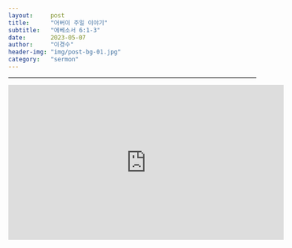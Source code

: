 ```yaml
---
layout:     post
title:      "어버이 주일 이야기"
subtitle:	"에베소서 6:1-3"
date:       2023-05-07
author:     "이경수"
header-img: "img/post-bg-01.jpg"
category:   "sermon"
---
```


<hr>
<div class="youtube">
    <iframe width="560" height="315" src="https://www.youtube.com/embed/h7GszqSHpGU" title="YouTube video player" frameborder="0" allow="accelerometer; autoplay; clipboard-write; encrypted-media; gyroscope; picture-in-picture; web-share" allowfullscreen></iframe>
</div>